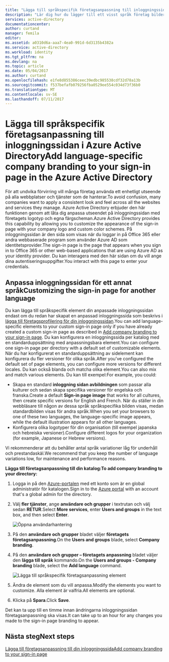 ```yaml
---
title: "Lägga till språkspecifik företagsanpassning till inloggningssidan i Azure Active Directory | Microsoft Docs"
description: "Lär dig hur du lägger till ett visst språk företag bilder och text till en Azure-inloggningssida"
services: active-directory
documentationcenter: 
author: curtand
manager: femila
editor: 
ms.assetid: a0310d6a-aaa7-4ea0-991d-6d3135b4382a
ms.service: active-directory
ms.workload: identity
ms.tgt_pltfrm: na
ms.devlang: na
ms.topic: article
ms.date: 05/04/2017
ms.author: curtand
ms.openlocfilehash: e1fe8d855386ceec39edbc985538cdf32d78a13b
ms.sourcegitcommit: f537befafb079256fba0529ee554c034d73f36b0
ms.translationtype: MT
ms.contentlocale: sv-SE
ms.lasthandoff: 07/11/2017
---
```

# <a name="add-language-specific-company-branding-to-your-sign-in-page-in-the-azure-active-directory"></a><span data-ttu-id="3bc50-103">Lägga till språkspecifik företagsanpassning till inloggningssidan i Azure Active Directory</span><span class="sxs-lookup"><span data-stu-id="3bc50-103">Add language-specific company branding to your sign-in page in the Azure Active Directory</span></span>
<span data-ttu-id="3bc50-104">För att undvika förvirring vill många företag använda ett enhetligt utseende på alla webbplatser och tjänster som de hanterar.</span><span class="sxs-lookup"><span data-stu-id="3bc50-104">To avoid confusion, many companies want to apply a consistent look and feel across all the websites and services they manage.</span></span> <span data-ttu-id="3bc50-105">Azure Active Directory erbjuder den här funktionen genom att låta dig anpassa utseendet på inloggningssidan med företagets logotyp och egna färgscheman.</span><span class="sxs-lookup"><span data-stu-id="3bc50-105">Azure Active Directory provides this capability by allowing you to customize the appearance of the sign-in page with your company logo and custom color schemes.</span></span> <span data-ttu-id="3bc50-106">På inloggningssidan är den sida som visas när du loggar in på Office 365 eller andra webbaserade program som använder Azure AD som identitetsprovider.</span><span class="sxs-lookup"><span data-stu-id="3bc50-106">The sign-in page is the page that appears when you sign in to Office 365 or other web-based applications that are using Azure AD as your identity provider.</span></span> <span data-ttu-id="3bc50-107">Du kan interagera med den här sidan om du vill ange dina autentiseringsuppgifter.</span><span class="sxs-lookup"><span data-stu-id="3bc50-107">You interact with this page to enter your credentials.</span></span>

## <a name="customizing-the-sign-in-page-for-another-language"></a><span data-ttu-id="3bc50-108">Anpassa inloggningssidan för ett annat språk</span><span class="sxs-lookup"><span data-stu-id="3bc50-108">Customizing the sign-in page for another language</span></span>
<span data-ttu-id="3bc50-109">Du kan lägga till språkspecifik element din anpassade inloggningssidan endast om du redan har skapat en anpassad inloggningssida som beskrivs i [lägga till företagsprofilering för din inloggningssidan](active-directory-branding-custom-signon-azure-portal.md).</span><span class="sxs-lookup"><span data-stu-id="3bc50-109">You can add language-specific elements to your custom sign-in page only if you have already created a custom sign-in page as described in [Add company branding to your sign-in page](active-directory-branding-custom-signon-azure-portal.md).</span></span> <span data-ttu-id="3bc50-110">Du kan konfigurera en inloggningssida per katalog med en standarduppsättning med anpassningsbara element.</span><span class="sxs-lookup"><span data-stu-id="3bc50-110">You can configure one sign-in page per directory with a default set of customizable elements.</span></span> <span data-ttu-id="3bc50-111">När du har konfigurerat en standarduppsättning av sidelement kan konfigurera du fler versioner för olika språk.</span><span class="sxs-lookup"><span data-stu-id="3bc50-111">After you’ve configured the default set of page elements, you can configure more versions for different locales.</span></span> <span data-ttu-id="3bc50-112">Du kan också blanda och matcha olika element.</span><span class="sxs-lookup"><span data-stu-id="3bc50-112">You can also mix and match various elements.</span></span> <span data-ttu-id="3bc50-113">Du kan till exempel:</span><span class="sxs-lookup"><span data-stu-id="3bc50-113">For example, you could:</span></span>

* <span data-ttu-id="3bc50-114">Skapa en standard **inloggning sidan avbildningen** som passar alla kulturer och sedan skapa specifika versioner för engelska och franska.</span><span class="sxs-lookup"><span data-stu-id="3bc50-114">Create a default **Sign-in page image** that works for all cultures, then create specific versions for English and French.</span></span> <span data-ttu-id="3bc50-115">När du ställer in din webbläsare till någon av dessa språk språkspecifika bilden visas, medan standardbilden visas för andra språk.</span><span class="sxs-lookup"><span data-stu-id="3bc50-115">When you set your browsers to one of these two languages, the language-specific image appears, while the default illustration appears for all other languages.</span></span>
* <span data-ttu-id="3bc50-116">Konfigurera olika logotyper för din organisation (till exempel japanska och hebreiska versioner).</span><span class="sxs-lookup"><span data-stu-id="3bc50-116">Configure different logos for your organization (for example, Japanese or Hebrew versions).</span></span>

<span data-ttu-id="3bc50-117">Vi rekommenderar att du behåller antal språk variationer låg för underhåll och prestandaskäl.</span><span class="sxs-lookup"><span data-stu-id="3bc50-117">We recommend that you keep the number of language variations low, for maintenance and performance reasons.</span></span>

<span data-ttu-id="3bc50-118">**Lägga till företagsanpassning till din katalog:**</span><span class="sxs-lookup"><span data-stu-id="3bc50-118">**To add company branding to your directory:**</span></span>

1. <span data-ttu-id="3bc50-119">Logga in på den [Azure-portalen](https://portal.azure.com) med ett konto som är en global administratör för katalogen.</span><span class="sxs-lookup"><span data-stu-id="3bc50-119">Sign in to the [Azure portal](https://portal.azure.com) with an account that's a global admin for the directory.</span></span>
2. <span data-ttu-id="3bc50-120">Välj **fler tjänster**, ange **användare och grupper** i textrutan och välj sedan **RETUR**.</span><span class="sxs-lookup"><span data-stu-id="3bc50-120">Select **More services**, enter **Users and groups** in the text box, and then select **Enter**.</span></span>

   ![Öppna användarhantering](./media/active-directory-branding-localize-azure-portal/user-management.png)
3. <span data-ttu-id="3bc50-122">På den **användare och grupper** bladet väljer **företagets företagsanpassning**.</span><span class="sxs-lookup"><span data-stu-id="3bc50-122">On the **Users and groups** blade, select **Company branding**.</span></span>
4. <span data-ttu-id="3bc50-123">På den **användare och grupper – företagets anpassning** bladet väljer den **lägga till språk** kommando.</span><span class="sxs-lookup"><span data-stu-id="3bc50-123">On the **Users and groups - Company branding** blade, select the **Add language** command.</span></span>

    ![Lägga till språkspecifik företagsanpassning element](./media/active-directory-branding-localize-azure-portal/add-language.png)
5. <span data-ttu-id="3bc50-125">Ändra de element som du vill anpassa.</span><span class="sxs-lookup"><span data-stu-id="3bc50-125">Modify the elements you want to customize.</span></span> <span data-ttu-id="3bc50-126">Alla element är valfria.</span><span class="sxs-lookup"><span data-stu-id="3bc50-126">All elements are optional.</span></span>
6. <span data-ttu-id="3bc50-127">Klicka på **Spara**.</span><span class="sxs-lookup"><span data-stu-id="3bc50-127">Click **Save**.</span></span>

<span data-ttu-id="3bc50-128">Det kan ta upp till en timme innan ändringarna inloggningssidan företagsanpassning ska visas.</span><span class="sxs-lookup"><span data-stu-id="3bc50-128">It can take up to an hour for any changes you made to the sign-in page branding to appear.</span></span>

## <a name="next-steps"></a><span data-ttu-id="3bc50-129">Nästa steg</span><span class="sxs-lookup"><span data-stu-id="3bc50-129">Next steps</span></span>
[<span data-ttu-id="3bc50-130">Lägga till företagsanpassning till din inloggningssida</span><span class="sxs-lookup"><span data-stu-id="3bc50-130">Add company branding to your sign-in page</span></span>](active-directory-branding-custom-signon-azure-portal.md)
